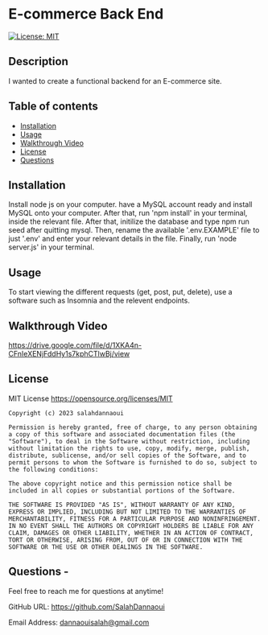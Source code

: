 # E-commerce Back End

[![License: MIT](https://img.shields.io/badge/License-MIT-yellow.svg)](https://opensource.org/licenses/MIT)

## Description
I wanted to create a functional backend for an E-commerce site.

## Table of contents
- [Installation](#installation)
- [Usage](#usage)
- [Walkthrough Video](#walkthrough-video)
- [License](#license)
- [Questions](#questions)
 

## Installation
Install node js on your computer. have a MySQL account ready and install MySQL onto your computer. After that, run 'npm install' in your terminal, inside the relevant file. After that, initilize the database and type npm run seed after quitting mysql. Then, rename the available '.env.EXAMPLE' file to just '.env' and enter your relevant details in the file. Finally, run 'node server.js' in your terminal. 

## Usage
To start viewing the different requests (get, post, put, delete), use a software such as Insomnia and the relevent endpoints.

## Walkthrough Video
https://drive.google.com/file/d/1XKA4n-CFnIeXENjFddHy1s7kphCTlwBj/view
## License
MIT License https://opensource.org/licenses/MIT

    Copyright (c) 2023 salahdannaoui
    
    Permission is hereby granted, free of charge, to any person obtaining a copy of this software and associated documentation files (the "Software"), to deal in the Software without restriction, including without limitation the rights to use, copy, modify, merge, publish, distribute, sublicense, and/or sell copies of the Software, and to permit persons to whom the Software is furnished to do so, subject to the following conditions:
    
    The above copyright notice and this permission notice shall be included in all copies or substantial portions of the Software.
    
    THE SOFTWARE IS PROVIDED "AS IS", WITHOUT WARRANTY OF ANY KIND, EXPRESS OR IMPLIED, INCLUDING BUT NOT LIMITED TO THE WARRANTIES OF MERCHANTABILITY, FITNESS FOR A PARTICULAR PURPOSE AND NONINFRINGEMENT. IN NO EVENT SHALL THE AUTHORS OR COPYRIGHT HOLDERS BE LIABLE FOR ANY CLAIM, DAMAGES OR OTHER LIABILITY, WHETHER IN AN ACTION OF CONTRACT, TORT OR OTHERWISE, ARISING FROM, OUT OF OR IN CONNECTION WITH THE SOFTWARE OR THE USE OR OTHER DEALINGS IN THE SOFTWARE.

## Questions - 
  
Feel free to reach me for questions at anytime!

  GitHub URL: https://github.com/SalahDannaoui 


  Email Address: dannaouisalah@gmail.com